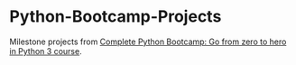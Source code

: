 # Python-Bootcamp-Projects
Milestone projects from [Complete Python Bootcamp: Go from zero to hero in Python 3 course](https://www.udemy.com/course/complete-python-bootcamp/).
